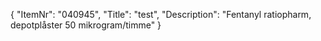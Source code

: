 {
  "ItemNr": "040945",
  "Title": "test",
  "Description": "Fentanyl ratiopharm, depotplåster 50 mikrogram/timme"
}